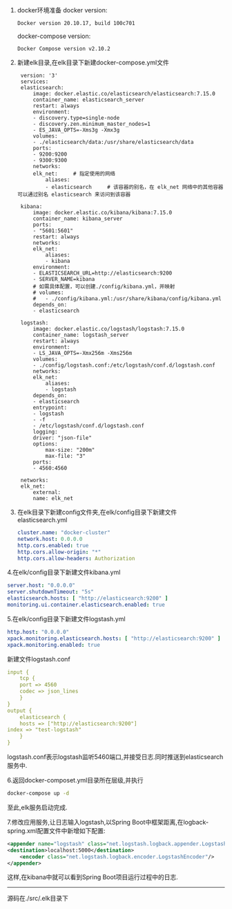 1. docker环境准备
   docker version:  
   ```
   Docker version 20.10.17, build 100c701
   ```
   docker-compose version:
   ```
   Docker Compose version v2.10.2
   ```

2. 新建elk目录,在elk目录下新建docker-compose.yml文件
   ```
    version: '3'
    services:
    elasticsearch:
        image: docker.elastic.co/elasticsearch/elasticsearch:7.15.0
        container_name: elasticsearch_server
        restart: always 
        environment:
        - discovery.type=single-node
        - discovery.zen.minimum_master_nodes=1
        - ES_JAVA_OPTS=-Xms3g -Xmx3g
        volumes:
        - ./elasticsearch/data:/usr/share/elasticsearch/data
        ports:
        - 9200:9200
        - 9300:9300 
        networks:
        elk_net:     # 指定使用的网络
            aliases:
            - elasticsearch     # 该容器的别名，在 elk_net 网络中的其他容器可以通过别名 elasticsearch 来访问到该容器

    kibana:
        image: docker.elastic.co/kibana/kibana:7.15.0
        container_name: kibana_server
        ports:
        - "5601:5601"
        restart: always
        networks:
        elk_net:
            aliases:
            - kibana
        environment:
        - ELASTICSEARCH_URL=http://elasticsearch:9200
        - SERVER_NAME=kibana
        # 如需具体配置，可以创建./config/kibana.yml，并映射
        # volumes:
        #   - ./config/kibana.yml:/usr/share/kibana/config/kibana.yml
        depends_on:
        - elasticsearch

    logstash:
        image: docker.elastic.co/logstash/logstash:7.15.0
        container_name: logstash_server
        restart: always
        environment:
        - LS_JAVA_OPTS=-Xmx256m -Xms256m
        volumes:
        - ./config/logstash.conf:/etc/logstash/conf.d/logstash.conf
        networks:
        elk_net:
            aliases:
            - logstash
        depends_on:
        - elasticsearch
        entrypoint:
        - logstash
        - -f
        - /etc/logstash/conf.d/logstash.conf
        logging:
        driver: "json-file"
        options:
            max-size: "200m"
            max-file: "3"
        ports:
        - 4560:4560

    networks:
    elk_net:
        external:
        name: elk_net
   ```

3. 在elk目录下新建config文件夹,在elk/config目录下新建文件elasticsearch.yml

   ```yaml
   cluster.name: "docker-cluster"
   network.host: 0.0.0.0
   http.cors.enabled: true
   http.cors.allow-origin: "*"
   http.cors.allow-headers: Authorization

   ```

4.在elk/config目录下新建文件kibana.yml

```yaml
server.host: "0.0.0.0"
server.shutdownTimeout: "5s"
elasticsearch.hosts: [ "http://elasticsearch:9200" ]
monitoring.ui.container.elasticsearch.enabled: true
```

5.在elk/config目录下新建文件logstash.yml

```yaml
http.host: "0.0.0.0"
xpack.monitoring.elasticsearch.hosts: [ "http://elasticsearch:9200" ]
xpack.monitoring.enabled: true
```

新建文件logstash.conf

```yaml
input {
    tcp {
    port => 4560
    codec => json_lines
    }
}
output {
    elasticsearch {
    hosts => ["http://elasticsearch:9200"]
index => "test-logstash"
    }
}
```

logstash.conf表示logstash监听5460端口,并接受日志.同时推送到elasticsearch服务中.

6.返回docker-composet.yml目录所在层级,并执行

```sh
docker-compose up -d
```

至此,elk服务启动完成.

7.修改应用服务,让日志输入logstash,以Spring Boot中框架距离,在logback-spring.xml配置文件中新增如下配置:

```xml
<appender name="logstash" class="net.logstash.logback.appender.LogstashTcpSocketAppender">
<destination>localhost:5000</destination>
    <encoder class="net.logstash.logback.encoder.LogstashEncoder"/>
</appender>
```

这样,在kibana中就可以看到Spring Boot项目运行过程中的日志.

______________________________

源码在./src/.elk目录下

